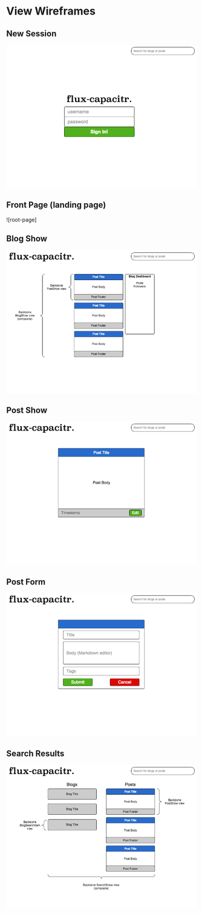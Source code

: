 # View Wireframes

## New Session
![new-session]

## Front Page (landing page)
![root-page]

## Blog Show
![blog-show]

## Post Show
![post-show]

## Post Form
![post-form]

## Search Results
![search-results]

[new-session]: ./wireframes/new_session.png
[feed-show]: ./wireframes/feed_show.png
[blog-show]: ./wireframes/blog_show.png
[post-show]: ./wireframes/post_show.png
[post-form]: ./wireframes/post_form.png
[search-results]: ./wireframes/search_results.png
